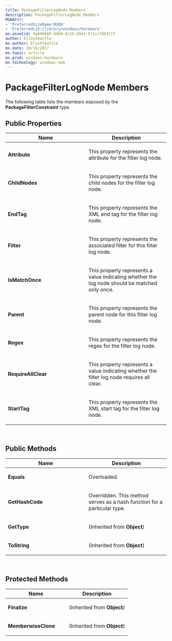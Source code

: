 ```yaml
---
title: PackageFilterLogNode Members
description: PackageFilterLogNode Members
MSHAttr:
- 'PreferredSiteName:MSDN'
- 'PreferredLib:/library/windows/hardware'
ms.assetid: 9a646669-4db8-4c15-b9e1-571ccf4b311f
author: EliotSeattle
ms.author: EliotSeattle
ms.date: 10/15/2017
ms.topic: article
ms.prod: windows-hardware
ms.technology: windows-oem
---
```


# PackageFilterLogNode Members


The following table lists the members exposed by the **PackageFilterConstraint** type.

## <span id="Public_Properties"></span><span id="public_properties"></span><span id="PUBLIC_PROPERTIES"></span>Public Properties


<table>
<colgroup>
<col width="50%" />
<col width="50%" />
</colgroup>
<thead>
<tr class="header">
<th>Name</th>
<th>Description</th>
</tr>
</thead>
<tbody>
<tr class="odd">
<td><p><strong>Attribute</strong></p></td>
<td><p>This property represents the attribute for the filter log node.</p></td>
</tr>
<tr class="even">
<td><p><strong>ChildNodes</strong></p></td>
<td><p>This property represents the child nodes for the filter log node.</p></td>
</tr>
<tr class="odd">
<td><p><strong>EndTag</strong></p></td>
<td><p>This property represents the XML end tag for the filter log node.</p></td>
</tr>
<tr class="even">
<td><p><strong>Filter</strong></p></td>
<td><p>This property represents the associated filter for this filter log node.</p></td>
</tr>
<tr class="odd">
<td><p><strong>IsMatchOnce</strong></p></td>
<td><p>This property represents a value indicating whether the log node should be matched only once.</p></td>
</tr>
<tr class="even">
<td><p><strong>Parent</strong></p></td>
<td><p>This property represents the parent node for this filter log node.</p></td>
</tr>
<tr class="odd">
<td><p><strong>Regex</strong></p></td>
<td><p>This property represents the regex for the filter log node.</p></td>
</tr>
<tr class="even">
<td><p><strong>RequireAllClear</strong></p></td>
<td><p>This property represents a value indicating whether the filter log node requires all clear.</p></td>
</tr>
<tr class="odd">
<td><p><strong>StartTag</strong></p></td>
<td><p>This property represents the XML start tag for the filter log node.</p></td>
</tr>
</tbody>
</table>

 

## <span id="Public_Methods"></span><span id="public_methods"></span><span id="PUBLIC_METHODS"></span>Public Methods


<table>
<colgroup>
<col width="50%" />
<col width="50%" />
</colgroup>
<thead>
<tr class="header">
<th>Name</th>
<th>Description</th>
</tr>
</thead>
<tbody>
<tr class="odd">
<td><p><strong>Equals</strong></p></td>
<td><p>Overloaded.</p></td>
</tr>
<tr class="even">
<td><p><strong>GetHashCode</strong></p></td>
<td><p>Overridden. This method serves as a hash function for a particular type.</p></td>
</tr>
<tr class="odd">
<td><p><strong>GetType</strong></p></td>
<td><p>(Inherited from <strong>Object</strong>)</p></td>
</tr>
<tr class="even">
<td><p><strong>ToString</strong></p></td>
<td><p>(Inherited from <strong>Object</strong>)</p></td>
</tr>
</tbody>
</table>

 

## <span id="Protected_Methods"></span><span id="protected_methods"></span><span id="PROTECTED_METHODS"></span>Protected Methods


<table>
<colgroup>
<col width="50%" />
<col width="50%" />
</colgroup>
<thead>
<tr class="header">
<th>Name</th>
<th>Description</th>
</tr>
</thead>
<tbody>
<tr class="odd">
<td><p><strong>Finalize</strong></p></td>
<td><p>(Inherited from <strong>Object</strong>)</p></td>
</tr>
<tr class="even">
<td><p><strong>MemberwiseClone</strong></p></td>
<td><p>(Inherited from <strong>Object</strong>)</p></td>
</tr>
</tbody>
</table>

 

 

 






